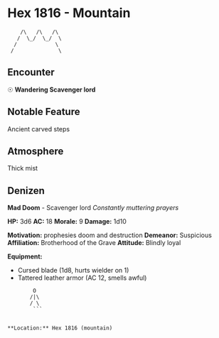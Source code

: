 # Hex 1816 - Mountain
```
    /\   /\   /\
   /  \_/  \_/  \
  /            \
 /              \
```

## Encounter

☉ **Wandering Scavenger lord**

## Notable Feature

Ancient carved steps

## Atmosphere

Thick mist

## Denizen

**Mad Doom** - Scavenger lord
*Constantly muttering prayers*

**HP:** 3d6 **AC:** 18 **Morale:** 9
**Damage:** 1d10

**Motivation:** prophesies doom and destruction
**Demeanor:** Suspicious
**Affiliation:** Brotherhood of the Grave
**Attitude:** Blindly loyal

**Equipment:**
- Cursed blade (1d8, hurts wielder on 1)
- Tattered leather armor (AC 12, smells awful)


```
        O
       /|\
       / \
        ```


**Location:** Hex 1816 (mountain)
